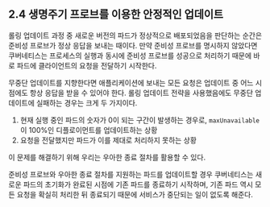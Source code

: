 ## 2.4 생명주기 프로브를 이용한 안정적인 업데이트

롤링 업데이트 과정 중 새로운 버전의 파드가 정상적으로 배포되었음을 판단하는 순간은 준비성 프로브가 정상 응답을 보내는 때이다. 만약 준비성 프로브를 명시하지 않았다면 쿠버네티스는 프로세스의 실행과 동시에 준비성 프로브를 성공으로 처리하기 때문에 바로 파드에 클라이언트의 요청을 전달하기 시작한다.

무중단 업데이트를 지향한다면 애플리케이션에 보내는 모든 요청은 업데이트 중 어느 시점에도 항상 응답을 받을 수 있어야 한다. 롤링 업데이트 전략을 사용했음에도 무중단 업데이트에 실패하는 경우는 크게 두 가지이다. 
1. 현재 실행 중인 파드의 숫자가 0이 되는 구간이 발생하는 경우로, `maxUnavailable`이 100%인 디플로이먼트를 업데이트하는 상황 
2. 요청을 전달했지만 파드가 이를 제대로 처리하지 못하는 상황

이 문제를 해결하기 위해 우리는 우아한 종료 절차를 활용할 수 있다.

준비성 프로브와 우아한 종료 절차를 지원하는 파드를 업데이트할 경우 쿠버네티스는 새로운 파드의 초기화가 완료된 시점에 기존 파드를 종료하기 시작하며, 기존 파드 역시 모든 요청을 확실히 처리한 뒤 종료되기 때문에 서비스가 중단되는 일이 없도록 해준다.